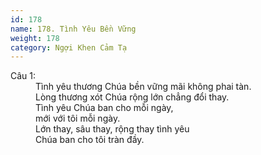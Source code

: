 ```yaml
---
id: 178
name: 178. Tình Yêu Bền Vững
weight: 178
category: Ngợi Khen Cảm Tạ
---
```

<dl><dt>Câu 1:</dt><dd data-verse="1">Tình yêu thương Chúa bền vững mãi không phai tàn. <br/>Lòng thương xót Chúa rộng lớn chẳng đổi thay. <br/>Tình yêu Chúa ban cho mỗi ngày, <br/>mới với tôi mỗi ngày. <br/>Lớn thay, sâu thay, rộng thay tình yêu <br/>Chúa ban cho tôi tràn đầy. </dd></dl>
